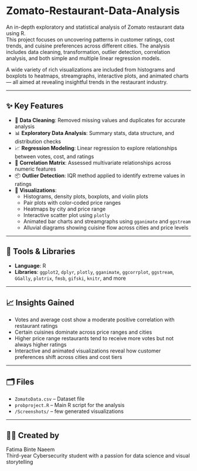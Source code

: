 # Zomato-Restaurant-Data-Analysis

An in-depth exploratory and statistical analysis of Zomato restaurant data using R.  
This project focuses on uncovering patterns in customer ratings, cost trends, and cuisine preferences across different cities. The analysis includes data cleaning, transformation, outlier detection, correlation analysis, and both simple and multiple linear regression models.

A wide variety of rich visualizations are included from histograms and boxplots to heatmaps, streamgraphs, interactive plots, and animated charts — all aimed at revealing insightful trends in the restaurant industry.

---

## ✨ Key Features

- 🧼 **Data Cleaning**: Removed missing values and duplicates for accurate analysis  
- 📊 **Exploratory Data Analysis**: Summary stats, data structure, and distribution checks  
- 📈 **Regression Modeling**: Linear regression to explore relationships between votes, cost, and ratings  
- 🧮 **Correlation Matrix**: Assessed multivariate relationships across numeric features  
- 📦 **Outlier Detection**: IQR method applied to identify extreme values in ratings  
- 🎨 **Visualizations**:
  - Histograms, density plots, boxplots, and violin plots  
  - Pair plots with color-coded price ranges  
  - Heatmaps by city and price range  
  - Interactive scatter plot using `plotly`  
  - Animated bar charts and streamgraphs using `gganimate` and `ggstream`  
  - Alluvial diagrams showing cuisine flow across cities and price levels  

---

## 📌 Tools & Libraries

- **Language**: R  
- **Libraries**: `ggplot2`, `dplyr`, `plotly`, `gganimate`, `ggcorrplot`, `ggstream`, `GGally`, `plotrix`, `fmsb`, `gifski`, `knitr`, and more

---

## 📈 Insights Gained

- Votes and average cost show a moderate positive correlation with restaurant ratings  
- Certain cuisines dominate across price ranges and cities  
- Higher price range restaurants tend to receive more votes but not always higher ratings  
- Interactive and animated visualizations reveal how customer preferences shift across cities and cost tiers

---

## 🗂️ Files

- `ZomatoData.csv` – Dataset file  
- `probproject.R` – Main R script for the analysis  
- `/Screenshots/` –    few generated visualizations  

---

## 👩‍💻 Created by

Fatima Binte Naeem  
Third-year Cybersecurity student with a passion for data science and visual storytelling  

